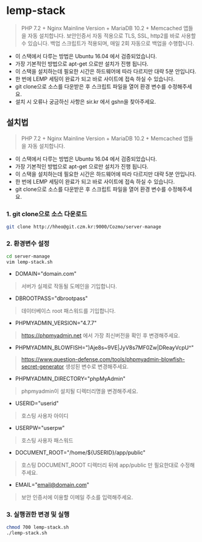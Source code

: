 # lemp-stack
> PHP 7.2 + Nginx Mainline Version + MariaDB 10.2 + Memcached 앱들을 자동 설치합니다.
> 보안인증서 자동 적용으로 TLS, SSL, http2를 바로 사용할 수 있습니다.
> 백업 스크립트가 적용되며, 매일 2회 자동으로 백업을 수행합니다.

- 이 스택에서 다루는 방법은 Ubuntu 16.04 에서 검증되었습니다.
- 가장 기본적인 방법으로 apt-get 으로만 설치가 진행 됩니다.
- 이 스택을 설치하는데 필요한 시간은 하드웨어에 따라 다르지만 대략 5분 안입니다.
- 한 번에 LEMP 세팅이 완료가 되고 바로 사이트에 접속 하실 수 있습니다.
- git clone으로 소스를 다운받은 후 스크립트 파일을 열어 환경 변수를 수정해주세요.
- 설치 시 오류나 궁금하신 사항은 sir.kr 에서 gshn을 찾아주세요.

## 설치법
> PHP 7.2 + Nginx Mainline Version + MariaDB 10.2 + Memcached 앱들을 자동 설치합니다.
- 이 스택에서 다루는 방법은 Ubuntu 16.04 에서 검증되었습니다.
- 가장 기본적인 방법으로 apt-get 으로만 설치가 진행 됩니다.
- 이 스택을 설치하는데 필요한 시간은 하드웨어에 따라 다르지만 대략 5분 안입니다.
- 한 번에 LEMP 세팅이 완료가 되고 바로 사이트에 접속 하실 수 있습니다.
- git clone으로 소스를 다운받은 후 스크립트 파일을 열어 환경 변수를 수정해주세요.

### 1. git clone으로 소스 다운로드
```bash
git clone http://hheo@git.czm.kr:9000/Cozmo/server-manage
```

### 2. 환경변수 설정
```bash
cd server-manage
vim lemp-stack.sh
```

- DOMAIN="domain.com"
> 서버가 실제로 작동될 도메인을 기입합니다.

- DBROOTPASS="dbrootpass"
> 데이터베이스 root 패스워드를 기입합니다.

- PHPMYADMIN_VERSION="4.7.7"
> https://phpmyadmin.net 에서 가장 최신버전을 확인 후 변경해주세요.

- PHPMYADMIN_BLOWFISH=")Aje8s~9VE|JyV8s7MF0Zw|DReayVcpU^"
> https://www.question-defense.com/tools/phpmyadmin-blowfish-secret-generator 생성된 변수로 변경해주세요.

- PHPMYADMIN_DIRECTORY="phpMyAdmin"
> phpmyadmin이 설치될 디렉터리명을 변경해주세요.

- USERID="userid"
> 호스팅 사용자 아이디

- USERPW="userpw"
> 호스팅 사용자 패스워드

- DOCUMENT_ROOT="/home/${USERID}/app/public"
> 호스팅 DOCUMENT_ROOT 디렉터리 뒤에 app/public 만 필요한대로 수정해주세요.

- EMAIL="email@domain.com"
> 보안 인증서에 이용할 이메일 주소를 입력해주세요.

### 3. 실행권한 변경 및 실행
```bash
chmod 700 lemp-stack.sh
./lemp-stack.sh
```
